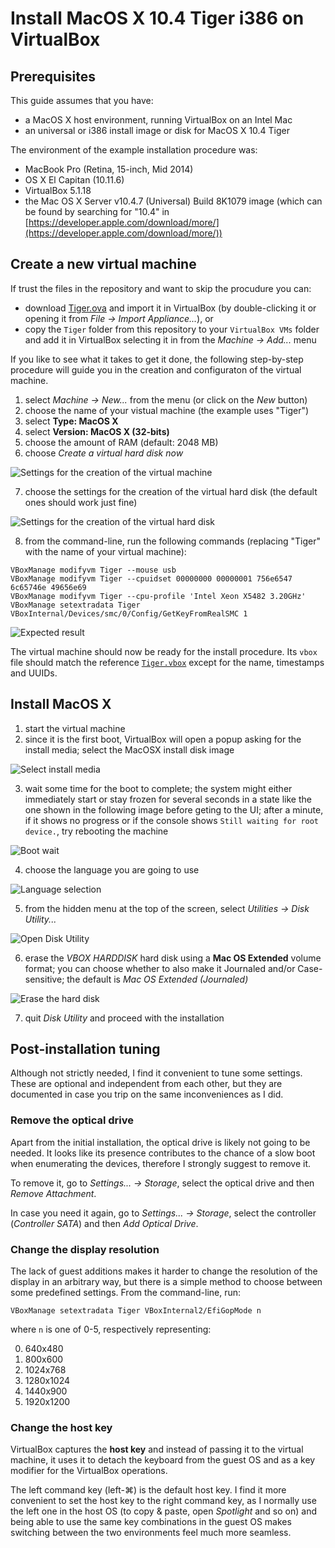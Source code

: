 # Install MacOS X 10.4 Tiger i386 on VirtualBox

## Prerequisites
This guide assumes that you have:
- a MacOS X host environment, running VirtualBox on an Intel Mac
- an universal or i386 install image or disk for MacOS X 10.4 Tiger

The environment of the example installation procedure was:
 - MacBook Pro (Retina, 15-inch, Mid 2014)
 - OS X El Capitan (10.11.6)
 - VirtualBox 5.1.18
 - the Mac OS X Server v10.4.7 (Universal) Build 8K1079 image (which can be
   found by searching for "10.4" in
   [https://developer.apple.com/download/more/](https://developer.apple.com/download/more/))

## Create a new virtual machine
If trust the files in the repository and want to skip the procudure you can:
- download [Tiger.ova](Tiger.ova) and import it in VirtualBox (by
  double-clicking it or opening it from *File → Import Appliance...*), or
- copy the `Tiger` folder from this repository to your `VirtualBox VMs` folder
  and add it in VirtualBox selecting it in from the *Machine → Add...* menu

If you like to see what it takes to get it done, the following step-by-step
procedure will guide you in the creation and configuraton of the virtual
machine.

1. select *Machine → New...* from the menu (or click on the *New* button)
2. choose the name of your vistual machine (the example uses "Tiger")
3. select **Type: MacOS X**
4. select **Version: MacOS X (32-bits)**
5. choose the amount of RAM (default: 2048 MB)
6. choose *Create a virtual hard disk now*

![Settings for the creation of the virtual machine](images/vm-creation.png)

7. choose the settings for the creation of the virtual hard disk (the default
   ones should work just fine)

![Settings for the creation of the virtual hard disk](images/disk-creation.png)

8. from the command-line, run the following commands (replacing "Tiger" with the
   name of your virtual machine):

```
VBoxManage modifyvm Tiger --mouse usb
VBoxManage modifyvm Tiger --cpuidset 00000000 00000001 756e6547 6c65746e 49656e69
VBoxManage modifyvm Tiger --cpu-profile 'Intel Xeon X5482 3.20GHz'
VBoxManage setextradata Tiger VBoxInternal/Devices/smc/0/Config/GetKeyFromRealSMC 1
```

![Expected result](images/settings-pre.png)

The virtual machine should now be ready for the install procedure. Its `vbox`
file should match the reference [`Tiger.vbox`](Tiger/Tiger.vbox) except for the
name, timestamps and UUIDs.

## Install MacOS X
1. start the virtual machine
2. since it is the first boot, VirtualBox will open a popup asking for the
   install media; select the MacOSX install disk image

![Select install media](images/first-boot.png)

3. wait some time for the boot to complete; the system might either immediately
   start or stay frozen for several seconds in a state like the one shown in the
   following image before geting to the UI; after a minute, if it shows no
   progress or if the console shows `Still waiting for root device.`, try
   rebooting the machine

![Boot wait](images/boot-wait.png)

4. choose the language you are going to use

![Language selection](images/language.png)

5. from the hidden menu at the top of the screen, select *Utilities → Disk
   Utility...*

![Open Disk Utility](images/utilities-du.png)

6. erase the *VBOX HARDDISK* hard disk using a **Mac OS Extended** volume
format; you can choose whether to also make it Journaled and/or Case-sensitive;
the default is *Mac OS Extended (Journaled)*

![Erase the hard disk](images/du-erase.png)

7. quit *Disk Utility* and proceed with the installation

## Post-installation tuning
Although not strictly needed, I find it convenient to tune some settings. These
are optional and independent from each other, but they are documented in case
you trip on the same inconveniences as I did.

### Remove the optical drive
Apart from the initial installation, the optical drive is likely not going to be
needed. It looks like its presence contributes to the chance of a slow boot when
enumerating the devices, therefore I strongly suggest to remove it.

To remove it, go to *Settings... → Storage*, select the optical drive and then
*Remove Attachment*.

In case you need it again, go to *Settings... → Storage*, select the controller
(*Controller SATA*) and then *Add Optical Drive*.

### Change the display resolution
The lack of guest additions makes it harder to change the resolution of the
display in an arbitrary way, but there is a simple method to choose between some
predefined settings. From the command-line, run:

```
VBoxManage setextradata Tiger VBoxInternal2/EfiGopMode n
```

where `n` is one of 0-5, respectively representing:

0. 640x480
1. 800x600
2. 1024x768
3. 1280x1024
4. 1440x900
5. 1920x1200

### Change the host key
VirtualBox captures the **host key** and instead of passing it to the virtual
machine, it uses it to detach the keyboard from the guest OS and as a key
modifier for the VirtualBox operations.

The left command key (left-⌘) is the default host key. I find it more convenient
to set the host key to the right command key, as I normally use the left one in
the host OS (to copy & paste, open *Spotlight* and so on) and being able to use
the same key combinations in the guest OS makes switching between the two
environments feel much more seamless.
